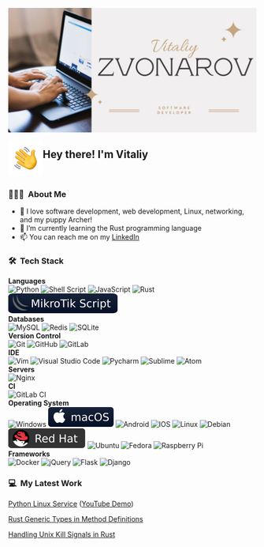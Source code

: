 ![Tal Banner](https://raw.githubusercontent.com/tal-zvon/tal-zvon/main/assets/Vitaliy_Zvonarov.png)

<img alt="Hand_Wave" src="https://raw.githubusercontent.com/tal-zvon/tal-zvon/main/assets/Hand_Wave.gif" width='70' align="left"/><h2>Hey there! I'm Vitaliy</h2>

<br>

### 👨🏻‍💻 &nbsp;About Me

- 👀 I love software development, web development, Linux, networking, and my puppy Archer!
- 🌱 I’m currently learning the Rust programming language
- 📫 You can reach me on my [LinkedIn](https://www.linkedin.com/in/talzvon/)

### 🛠 &nbsp;Tech Stack

__Languages__ <br>
![Python](https://img.shields.io/badge/-Python-05122A?style=flat&logo=python)
![Shell Script](https://img.shields.io/badge/shell_script-%23121011.svg?style=flat&logo=gnu-bash&logoColor=white)
![JavaScript](https://img.shields.io/badge/javascript-%23323330.svg?style=flat&logo=javascript&logoColor=%23F7DF1E)
![Rust](https://img.shields.io/badge/rust-%23000000.svg?style=flat&logo=rust&logoColor=00599C)
![Mikrotik Script](https://raw.githubusercontent.com/tal-zvon/tal-zvon/main/assets/MikroTikScript.svg)
<br> __Databases__ <br>
![MySQL](https://img.shields.io/badge/-MySQL-05122A?style=flat&logo=mysql)
![Redis](https://img.shields.io/badge/redis-%23DD0031.svg?style=flat&logo=redis&logoColor=white)
![SQLite](https://img.shields.io/badge/sqlite-%2307405e.svg?style=flat&logo=sqlite&logoColor=white)
<br> __Version Control__ <br>
![Git](https://img.shields.io/badge/-Git-05122A?style=flat&logo=git)
![GitHub](https://img.shields.io/badge/-GitHub-05122A?style=flat&logo=github)
![GitLab](https://img.shields.io/badge/gitlab-%23181717.svg?style=flat&logo=gitlab&logoColor=white)
<br> __IDE__ <br>
![Vim](https://img.shields.io/badge/VIM-%2311AB00.svg?style=flat&logo=vim&logoColor=white)
![Visual Studio Code](https://img.shields.io/badge/-Visual%20Studio%20Code-05122A?style=flat&logo=visual-studio-code&logoColor=007ACC)
![Pycharm](https://img.shields.io/badge/-PyCharm-05122A?style=flat&logo=pycharm)
![Sublime](https://img.shields.io/badge/Sublime_Text-05122A?style=flat&logo=sublime-text&logoColor=important)
![Atom](https://img.shields.io/badge/Atom-%2366595C.svg?style=flat&logo=atom&logoColor=white)
<br> __Servers__ <br>
![Nginx](https://img.shields.io/badge/nginx-%23009639.svg?style=flat&logo=nginx&logoColor=white)
<br> __CI__ <br>
![GitLab CI](https://img.shields.io/badge/GitLabCI-%23181717.svg?style=flat&logo=gitlab&logoColor=white)
<br> __Operating System__ <br>
![Windows](https://img.shields.io/badge/Windows-0078D6?style=flat&logo=windows&logoColor=white)
![macOS](https://raw.githubusercontent.com/tal-zvon/tal-zvon/main/assets/macOS.svg)
![Android](https://img.shields.io/badge/Android-3DDC84?style=flat&logo=android&logoColor=white)
![IOS](https://img.shields.io/badge/iOS-000000?style=flat&logo=ios&logoColor=white)
![Linux](https://img.shields.io/badge/Linux-FCC624?style=flat&logo=linux&logoColor=black)
![Debian](https://img.shields.io/badge/Debian-D70A53?style=flat&logo=debian&logoColor=white)
![Red Hat](https://raw.githubusercontent.com/tal-zvon/tal-zvon/main/assets/RedHat.svg)
![Ubuntu](https://img.shields.io/badge/Ubuntu-E95420?style=flat&logo=ubuntu&logoColor=white)
![Fedora](https://img.shields.io/badge/Fedora-294172?style=flat&logo=fedora&logoColor=white)
![Raspberry Pi](https://img.shields.io/badge/-RaspberryPi-C51A4A?style=flat&logo=Raspberry-Pi)
<br> __Frameworks__ <br>
![Docker](https://img.shields.io/badge/-Docker-05122A?style=flat&logo=docker)
![jQuery](https://img.shields.io/badge/jquery-%230769AD.svg?style=flat&logo=jquery&logoColor=white)
![Flask](https://img.shields.io/badge/flask-%23000.svg?style=flat&logo=flask&logoColor=white)
![Django](https://img.shields.io/badge/django-%23092E20.svg?style=flat&logo=django&logoColor=white)

### 💻 &nbsp;My Latest Work
[Python Linux Service](https://github.com/tal-zvon/python_linux_service) ([YouTube Demo](https://youtu.be/hg-YWVz6J-Y))

[Rust Generic Types in Method Definitions](https://dev.to/talzvon/rust-generic-types-in-method-definitions-4iah)

[Handling Unix Kill Signals in Rust](https://dev.to/talzvon/handling-unix-kill-signals-in-rust-55g6)
